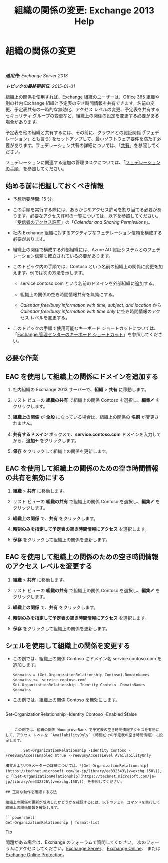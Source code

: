 ﻿---
title: '組織の関係の変更: Exchange 2013 Help'
TOCTitle: 組織の関係の変更
ms:assetid: 3713ef83-f01a-41bb-b127-62ca242dd7a4
ms:mtpsurl: https://technet.microsoft.com/ja-jp/library/JJ673055(v=EXCHG.150)
ms:contentKeyID: 49896198
ms.date: 04/24/2018
mtps_version: v=EXCHG.150
ms.translationtype: HT
---

# 組織の関係の変更

 

_**適用先:** Exchange Server 2013_

_**トピックの最終更新日:** 2015-01-01_

組織上の関係を使用すれば、Exchange 組織のユーザーは、Office 365 組織や別の社内 Exchange 組織と予定表の空き時間情報を共有できます。名前の変更、予定表共有の一時的な無効化、アクセス レベルの変更、予定表を共有するセキュリティ グループの変更など、組織上の関係の設定を変更する必要がある場合があります。

予定表を他の組織と共有するには、その前に、クラウドとの認証関係 (「フェデレーション」とも言う) をセットアップして、最小ソフトウェア要件を満たす必要があります。フェデレーション共有の詳細については、「[共有](sharing-exchange-2013-help.md)」を参照してください。

フェデレーションに関連する追加の管理タスクについては、「[フェデレーションの手順](federation-procedures-exchange-2013-help.md)」を参照してください。

## 始める前に把握しておくべき情報

  - 予想所要時間: 15 分。

  - この手順を実行する際には、あらかじめアクセス許可を割り当てる必要があります。必要なアクセス許可の一覧については、以下を参照してください。 「[受信者のアクセス許可](recipients-permissions-exchange-2013-help.md)」の「*Calendar and Sharing Permissions*」。

  - 社内 Exchange 組織に対するアクティブなフェデレーション信頼を構成する必要があります。

  - 組織上の関係で構成する外部組織には、Azure AD 認証システムとのフェデレーション信頼も確立されている必要があります。

  - このトピック内の手順では、Contoso という名前の組織上の関係に変更を加えます。例では次の方法を示します。
    
      - service.contoso.com という名前のドメインを外部組織に追加する。
    
      - 組織上の関係の空き時間情報共有を無効にする。
    
      - *Calendar free/busy information with time, subject, and location* から *Calendar free/busy information with time only* に空き時間情報のアクセス レベルを変更する。

  - このトピックの手順で使用可能なキーボード ショートカットについては、「[Exchange 管理センターのキーボード ショートカット](keyboard-shortcuts-in-the-exchange-admin-center-exchange-online-protection-help.md)」を参照してください。

## 必要な作業

## EAC を使用して組織上の関係にドメインを追加する

1.  社内組織の Exchange 2013 サーバーで、<strong>組織</strong> \> <strong>共有</strong> に移動します。

2.  リスト ビューの <strong>組織の共有</strong> で組織上の関係 Contoso を選択し、<strong>編集</strong>![編集アイコン](images/Bb124582.6f53ccb2-1f13-4c02-bea0-30690e6ea71d(EXCHG.150).gif "編集アイコン") をクリックします。

3.  <strong>組織上の関係</strong> が <strong>全般</strong> になっている場合は、組織上の関係の <strong>名前</strong> が変更されません。

4.  <strong>共有するドメイン</strong> ボックスで、**service.contoso.com** ドメインを入力してから、<strong>追加</strong>![\[追加\] アイコン](images/JJ218640.c1e75329-d6d7-4073-a27d-498590bbb558(EXCHG.150).gif "[追加] アイコン") をクリックします。

5.  <strong>保存</strong> をクリックして組織上の関係を更新します。

## EAC を使用して組織上の関係のための空き時間情報の共有を無効にする

1.  <strong>組織</strong> \> <strong>共有</strong> に移動します。

2.  リスト ビューの <strong>組織の共有</strong> で組織上の関係 Contoso を選択し、<strong>編集</strong>![編集アイコン](images/Bb124582.6f53ccb2-1f13-4c02-bea0-30690e6ea71d(EXCHG.150).gif "編集アイコン") をクリックします。

3.  <strong>組織上の関係</strong> で、<strong>共有</strong> をクリックします。

4.  <strong>時刻のみを指定して予定表の空き時間情報にアクセス</strong> を選択します。

5.  <strong>保存</strong> をクリックして組織上の関係を更新します。

## EAC を使用して組織上の関係のための空き時間情報のアクセス レベルを変更する

1.  <strong>組織</strong> \> <strong>共有</strong> に移動します。

2.  リスト ビューの <strong>組織の共有</strong> で組織上の関係 Contoso を選択し、<strong>編集</strong>![編集アイコン](images/Bb124582.6f53ccb2-1f13-4c02-bea0-30690e6ea71d(EXCHG.150).gif "編集アイコン") をクリックします。

3.  <strong>組織上の関係</strong> で、<strong>共有</strong> をクリックします。

4.  <strong>時刻のみを指定して予定表の空き時間情報にアクセス</strong> を選択します。

5.  <strong>保存</strong> をクリックして組織上の関係を更新します。

## シェルを使用して組織上の関係を変更する

  - この例では、組織上の関係 Contoso にドメイン名 service.contoso.com を追加します。
    
        $domains = (Get-OrganizationRelationship Contoso).DomainNames
        $domains += 'service.contoso.com'
        Set-OrganizationRelationship -Identity Contoso -DomainNames $domains

  - この例では、組織上の関係 Contoso を無効にします。
    
    ```powershell
Set-OrganizationRelationship -Identity Contoso -Enabled $false
```

  - この例では、組織の関係 WoodgroveBank で予定表の空き時間情報アクセスを有効にして、アクセス レベルを `AvailabilityOnly` (時間だけの予定表の空き時間情報) に設定します。
    
        Set-OrganizationRelationship -Identity Contoso -FreeBusyAccessEnabled $true -FreeBusyAccessLevel AvailabilityOnly

構文およびパラメーターの詳細については、「[Get-OrganizationRelationship](https://technet.microsoft.com/ja-jp/library/ee332343\(v=exchg.150\))」と「[Set-OrganizationRelationship](https://technet.microsoft.com/ja-jp/library/ee332326\(v=exchg.150\))」を参照してください。

## 正常な動作を確認する方法

組織上の関係の更新が成功したかどうかを確認するには、以下のシェル コマンドを実行して組織上の関係情報を確認します。

```powershell
Get-OrganizationRelationship | format-list
```


> [!TIP]
> 問題がある場合は、Exchange のフォーラムで質問してください。 次のフォーラムにアクセスしてください。<A href="https://go.microsoft.com/fwlink/p/?linkid=60612">Exchange Server</A>、 <A href="https://go.microsoft.com/fwlink/p/?linkid=267542">Exchange Online</A>、 または <A href="https://go.microsoft.com/fwlink/p/?linkid=285351">Exchange Online Protection</A>。


